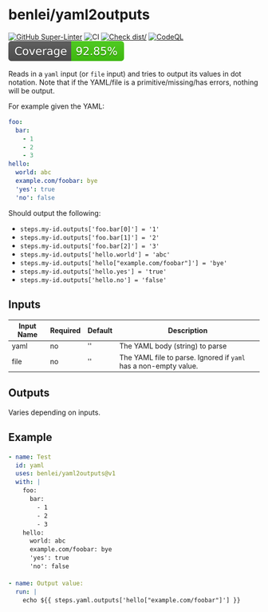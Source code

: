 # benlei/yaml2outputs

[![GitHub Super-Linter](https://github.com/benlei/yaml2outputs/actions/workflows/linter.yml/badge.svg)](https://github.com/super-linter/super-linter)
![CI](https://github.com/benlei/yaml2outputs/actions/workflows/ci.yml/badge.svg)
[![Check dist/](https://github.com/benlei/yaml2outputs/actions/workflows/check-dist.yml/badge.svg)](https://github.com/benlei/yaml2outputs/actions/workflows/check-dist.yml)
[![CodeQL](https://github.com/benlei/yaml2outputs/actions/workflows/codeql-analysis.yml/badge.svg)](https://github.com/benlei/yaml2outputs/actions/workflows/codeql-analysis.yml)
[![Coverage](./badges/coverage.svg)](./badges/coverage.svg)

Reads in a `yaml` input (or `file` input) and tries to output its values in dot
notation. Note that if the YAML/file is a primitive/missing/has errors, nothing
will be output.

For example given the YAML:

```yaml
foo:
  bar:
    - 1
    - 2
    - 3
hello:
  world: abc
  example.com/foobar: bye
  'yes': true
  'no': false
```

Should output the following:

- `steps.my-id.outputs['foo.bar[0]'] = '1'`
- `steps.my-id.outputs['foo.bar[1]'] = '2'`
- `steps.my-id.outputs['foo.bar[2]'] = '3'`
- `steps.my-id.outputs['hello.world'] = 'abc'`
- `steps.my-id.outputs['hello["example.com/foobar"]'] = 'bye'`
- `steps.my-id.outputs['hello.yes'] = 'true'`
- `steps.my-id.outputs['hello.no'] = 'false'`

## Inputs

<!-- markdownlint-disable MD013 -->

| Input Name | Required | Default | Description                                                      |
| ---------- | -------- | ------- | ---------------------------------------------------------------- |
| yaml       | no       | ''      | The YAML body (string) to parse                                  |
| file       | no       | ''      | The YAML file to parse. Ignored if `yaml` has a non-empty value. |

<!-- markdownlint-enable MD013 -->

## Outputs

Varies depending on inputs.

## Example

```yaml
- name: Test
  id: yaml
  uses: benlei/yaml2outputs@v1
  with: |
    foo:
      bar:
        - 1
        - 2
        - 3
    hello:
      world: abc
      example.com/foobar: bye
      'yes': true
      'no': false

- name: Output value:
  run: |
    echo ${{ steps.yaml.outputs['hello["example.com/foobar"]'] }}
```
